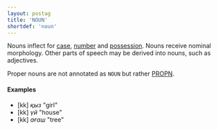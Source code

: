 ```yaml
---
layout: postag
title: 'NOUN'
shortdef: 'noun'
---
```


Nouns inflect for [case](Case), [number](Number) and [possession](Possession).
Nouns receive nominal morphology. Other parts of speech may be derived into
nouns, such as adjectives.

Proper nouns are not annotated as `NOUN` but rather [PROPN]().

#### Examples

* [kk] _қыз_ "girl"
* [kk] _үй_ "house"
* [kk] _ағаш_ "tree"

<!-- Interlanguage links updated Po 11. listopadu 2024, 20:09:22 CET -->
